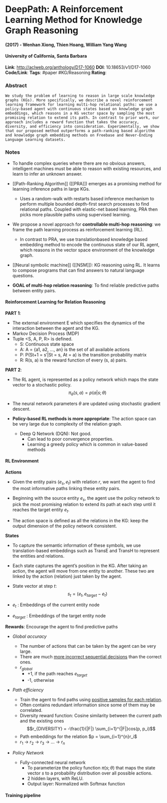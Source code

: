 # DeepPath: A Reinforcement Learning Method for Knowledge Graph Reasoning
#### (2017) - Wenhan Xiong, Thien Hoang, William Yang Wang
#### University of California, Santa Barbara
**Link**: http://aclweb.org/anthology/D17-1060
**DOI**: 10.18653/v1/D17-1060
**Code/Link**:
**Tags**: #paper #KG/Reasoning
**Rating**:

### Abstract

```
We study the problem of learning to reason in large scale knowledge graphs (KGs). More specifically, we describe a novel reinforcement learning framework for learning multi-hop relational paths: we use a policy-based agent with continuous states based on knowledge graph embeddings, which reasons in a KG vector space by sampling the most promising relation to extend its path. In contrast to prior work, our approach includes a reward function that takes the accuracy, diversity, and efficiency into consideration. Experimentally, we show that our proposed method outperforms a path-ranking based algorithm and knowledge graph embedding methods on Freebase and Never-Ending Language Learning datasets.
```

### Notes

- To handle complex queries where there are no obvious answers, intelligent machines must be able to reason with existing resources, and learn to infer an unknown answer.

- [[Path-Ranking Algorithm]] ([[PRA]]) emerges as a promising method for learning inference paths in large KGs.
	- Uses a random-walk with restarts based inference mechanism to perform multiple bounded depth-first search processes to find relational paths. Coupled with elastic-net based learning, PRA then picks more plausible paths using supervised learning.

- We propose a novel approach for **controllable multi-hop reasoning**: we frame the path learning process as reinforcement learning (RL).
	- In contrast to PRA, we use translationbased knowledge based embedding method to encode the continuous state of our RL agent, which reasons in the vector space environment of the knowledge graph.

- [[Neural symbolic machine]] ([[NSM]]): KG reasoning using RL. It learns to compose programs that can find answers to natural language questions. 

- **GOAL of multi-hop relation reasoning**: To find reliable predictive paths between entity pairs.


#### Reinforcement Learning for Relation Reasoning

**PART 1**: 
- The external environment E which specifies the dynamics of the interaction between the agent and the KG.
- Markov Decision Process (MDP)
- Tuple <S, A, P, R> is defined.
	- S: Continuous state space
	- A: A = {a1, a2, ..., an} is the set of all available actions
	- P: P(St+1 = s′|St = s, At = a) is the transition probability matrix
	- R: R(s, a) is the reward function of every (s, a) pairs.

**PART 2**:
- The RL agent, is represented as a policy network which maps the state vector to a stochastic policy.
$$π_θ(s, a) = p(a|s; θ)$$

- The neural network parameters $θ$ are updated using stochastic gradient descent.

- **Policy-based RL methods is more appropriate**: The action space can be very large due to complexity of the relation graph.
	- Deep Q Network (DQN): Not good.
		- Can lead to poor convergence properties. 
		- Learning a greedy policy which is common in value-based methods


#### RL Environment

**Actions**
- Given the entity pairs $(e_s, e_t)$ with relation $r$, we want the agent to find the most informative paths linking these entity pairs.

- Beginning with the source entity $e_s$, the agent use the policy network to pick the most promising relation to extend its path at each step until it reaches the target entity $e_t$.

- The action space is defined as all the relations in the KG: keep the output dimension of the policy network consistent.

**States**
- To capture the semantic information of these symbols, we use translation-based embeddings such as TransE and TransH to represent the entities and relations.

 - Each state captures the agent’s position in the KG. After taking an action, the agent will move from one entity to another. These two are linked by the action (relation) just taken by the agent.

- State vector at step $t$:
$$s_t = (e_t, e_{target} − e_t)$$
- $e_t$ : Embeddings of the current entity node
- $e_{target}$ : Embeddings of the target entity node

**Rewards**: Encourage the agent to find predictive paths
- *Global accuracy*
	- The number of actions that can be taken by the agent can be very large.
	- There are much <u>more incorrect sequential decisions</u> than the correct ones.
	- $r_{global}$
		- +1, if the path reaches $e_{target}$
		- -1, otherwise

- *Path efficiency*
	- Train the agent to find paths using <u>positive samples for each relation</u>.
	- Often contains redundant information since some of them may be correlated.
	- Diversity reward function: Cosine similarity between the current path and the existing ones
 $$r_{DIVERSITY} = -\frac{1}{|F|} \sum_{i=1}^{|F|}cos(p, p_i)$$
	- Path embeddings for the relation $p = \sum_{i=1}^{n}r_i$
	- $r_1$ -> $r_2$ -> $r_3$ -> ... -> $r_n$

- *Policy Network*
	- Fully-connected neural network
		- To parameterize the policy function $π(s; θ)$ that maps the state vector $s$ to a probability distribution over all possible actions.
		- 2 hidden layers, with ReLU.
		- Output layer: Normalized with Softmax function


#### Training pipeline

